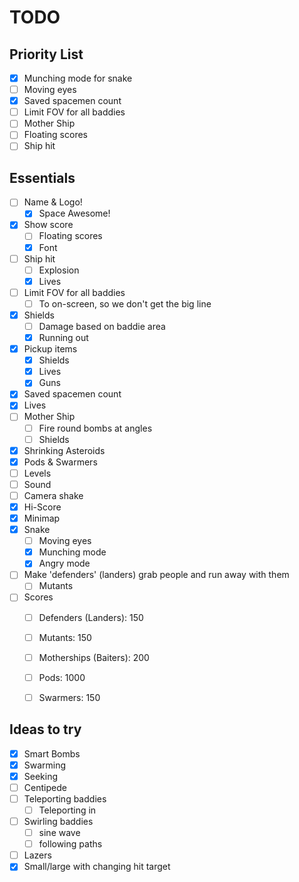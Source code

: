 # TODO

## Priority List

- [x] Munching mode for snake
- [ ] Moving eyes
- [x] Saved spacemen count
- [ ] Limit FOV for all baddies
- [ ] Mother Ship
- [ ] Floating scores
- [ ] Ship hit

## Essentials

- [ ] Name & Logo!
	- [x] Space Awesome!
- [x] Show score
	- [ ] Floating scores
	- [x] Font
- [ ] Ship hit
	- [ ] Explosion
	- [x] Lives
- [ ] Limit FOV for all baddies
	- [ ] To on-screen, so we don't get the big line
- [x] Shields
	- [ ] Damage based on baddie area
	- [x] Running out
- [x] Pickup items
	- [x] Shields
	- [x] Lives
	- [x] Guns
- [x] Saved spacemen count
- [x] Lives
- [ ] Mother Ship
	- [ ] Fire round bombs at angles
	- [ ] Shields
- [x] Shrinking Asteroids
- [x] Pods & Swarmers
- [ ] Levels
- [ ] Sound
- [ ] Camera shake
- [x] Hi-Score
- [x] Minimap
- [x] Snake
	- [ ] Moving eyes
	- [x] Munching mode
	- [x] Angry mode
- [ ] Make 'defenders' (landers) grab people and run away with them
	- [ ] Mutants
- [ ] Scores
	- [ ] Defenders (Landers): 150
	- [ ] Mutants: 150
	- [ ] Motherships (Baiters): 200
	- [ ] Pods: 1000
	- [ ] Swarmers: 150


## Ideas to try

- [x] Smart Bombs
- [x] Swarming
- [x] Seeking
- [ ] Centipede
- [ ] Teleporting baddies
	- [ ] Teleporting in
- [ ] Swirling baddies
	- [ ] sine wave
	- [ ] following paths
- [ ] Lazers
- [x] Small/large with changing hit target
